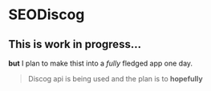 # SEODiscog

## This is work in progress...

**but** I plan to make thist into a *fully* fledged app one day.
> Discog api is being used and the plan is to **hopefully**
